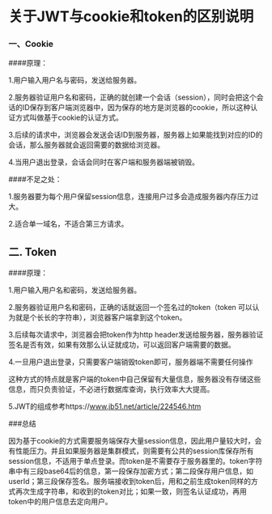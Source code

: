 # 关于JWT与cookie和token的区别说明

### 一、Cookie

####原理：

1.用户输入用户名与密码，发送给服务器。

2.服务器验证用户名和密码，正确的就创建一个会话（session），同时会把这个会话的ID保存到客户端浏览器中，因为保存的地方是浏览器的cookie，所以这种认证方式叫做基于cookie的认证方式。

3.后续的请求中，浏览器会发送会话ID到服务器，服务器上如果能找到对应的ID的会话，那么服务器就会返回需要的数据给浏览器。

4.当用户退出登录，会话会同时在客户端和服务器端被销毁。

####不足之处：

1.服务器要为每个用户保留session信息，连接用户过多会造成服务器内存压力过大。

2.适合单一域名，不适合第三方请求。



## 二. Token

####原理：

1.用户输入用户名和密码，发送给服务器。

2.服务器验证用户名和密码，正确的话就返回一个签名过的token（token 可以认为就是个长长的字符串），浏览器客户端拿到这个token。

3.后续每次请求中，浏览器会把token作为http header发送给服务器，服务器验证签名是否有效，如果有效那么认证就成功，可以返回客户端需要的数据。

4.一旦用户退出登录，只需要客户端销毁token即可，服务器端不需要任何操作

这种方式的特点就是客户端的token中自己保留有大量信息，服务器没有存储这些信息，而只负责验证，不必进行数据库查询，执行效率大大提高。

5.JWT的组成参考https://www.jb51.net/article/224546.htm



###总结

因为基于cookie的方式需要服务端保存大量session信息，因此用户量较大时，会有性能压力。并且如果服务器是集群模式，则需要有公共的session库保存所有session信息，不适用于单点登录。而token是不需要存于服务器里的。token字符串中有三段base64后的信息，第一段保存加密方式；第二段保存用户信息，如userId；第三段保存签名。服务端接收到token后，用和之前生成token同样的方式再次生成字符串，和收到的token对比；如果一致，则签名认证成功，再用token中的用户信息去定向用户。
